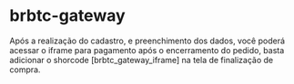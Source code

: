 # brbtc-gateway
Após a realização do cadastro, e preenchimento dos dados, você poderá acessar o iframe para pagamento após o encerramento do pedido, basta adicionar o shorcode [brbtc_gateway_iframe] na tela de finalização de compra.